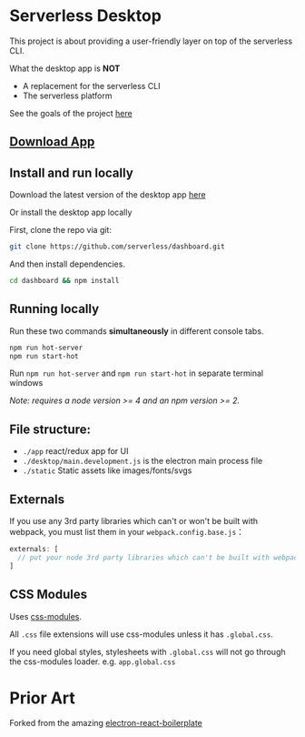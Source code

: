 # Serverless Desktop

This project is about providing a user-friendly layer on top of the serverless CLI.

What the desktop app is **NOT**

- A replacement for the serverless CLI
- The serverless platform

See the goals of the project [here](./docs/README.md)

## [Download App](http://bit.ly/2fj7wmC)

## Install and run locally

Download the latest version of the desktop app [here](http://bit.ly/2fj7wmC)

Or install the desktop app locally

First, clone the repo via git:

```bash
git clone https://github.com/serverless/dashboard.git
```

And then install dependencies.

```bash
cd dashboard && npm install
```

## Running locally

Run these two commands __simultaneously__ in different console tabs.

```bash
npm run hot-server
npm run start-hot
```

Run `npm run hot-server` and `npm run start-hot` in separate terminal windows

*Note: requires a node version >= 4 and an npm version >= 2.*

## File structure:

- `./app` react/redux app for UI
- `./desktop/main.development.js` is the electron main process file
- `./static` Static assets like images/fonts/svgs

## Externals

If you use any 3rd party libraries which can't or won't be built with webpack, you must list them in your `webpack.config.base.js`：

```javascript
externals: [
  // put your node 3rd party libraries which can't be built with webpack here (mysql, mongodb, and so on..)
]
```

## CSS Modules

Uses [css-modules](https://github.com/css-modules/css-modules).

All `.css` file extensions will use css-modules unless it has `.global.css`.

If you need global styles, stylesheets with `.global.css` will not go through the
css-modules loader. e.g. `app.global.css`

# Prior Art

Forked from the amazing [electron-react-boilerplate](https://github.com/chentsulin/electron-react-boilerplate)
